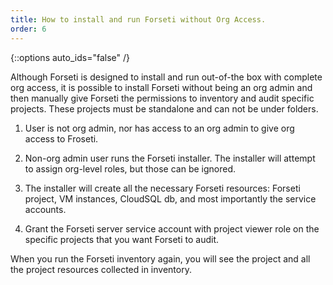 ```yaml
---
title: How to install and run Forseti without Org Access.
order: 6
---
```

{::options auto_ids="false" /}

Although Forseti is designed to install and run out-of-the box with complete
org access, it is possible to install Forseti without being an org admin and
then manually give Forseti the permissions to inventory and audit specific
projects.  These projects must be standalone and can not be under folders.

1. User is not org admin, nor has access to an org admin to give org access to
Froseti.

1. Non-org admin user runs the Forseti installer. The installer will attempt
to assign org-level roles, but those can be ignored.

1. The installer will create all the necessary Forseti resources: Forseti
project, VM instances, CloudSQL db, and most importantly the
service accounts.

1. Grant the Forseti server service account with project viewer role
on the specific projects that you want Forseti to audit.

When you run the Forseti inventory again, you will see the project and all
the project resources collected in inventory.

